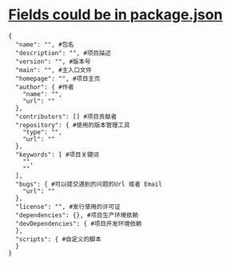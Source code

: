 # [Fields could be in package.json](https://docs.npmjs.com/files/package.json)

	{
	  "name": "", #包名
	  "description": "", #项目描述
	  "version": "", #版本号
	  "main": "", #主入口文件
	  "homepage": "", #项目主页
	  "author": { #作者
	    "name": "",
	    "url": ""
	  },
	  "contributors": [] #项目贡献者
	  "repository": { #使用的版本管理工具
	    "type": "",
	    "url": ""
	  },
	  "keywords": [ #项目关键词
	    "",
	    ""
	  ],
	  "bugs": { #可以提交遇到的问题的Url 或者 Email
	    "url": ""
	  },
	  "license": "", #发行使用的许可证
	  "dependencies": {}, #项目生产环境依赖
	  "devDependencies": { #项目开发环境依赖
	  },
	  "scripts": { #自定义的脚本
	  }
	}
